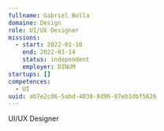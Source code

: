 ```yaml
---
fullname: Gabriel Bolla
domaine: Design
role: UI/UX Designer
missions:
  - start: 2022-01-10
    end: 2022-01-14
    status: independent
    employer: DINUM
startups: []
competences:
  - UI
uuid: ab7e2c06-5abd-4038-8d96-87eb1dbf5626
---
```

UI/UX Designer